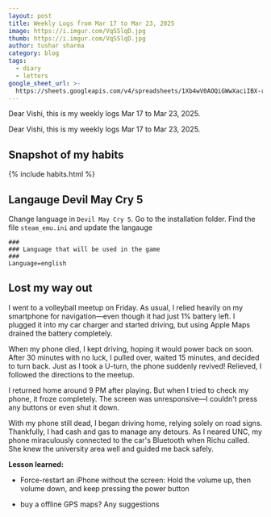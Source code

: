 ```yaml
---
layout: post
title: Weekly Logs from Mar 17 to Mar 23, 2025
image: https://i.imgur.com/VqSSlqD.jpg
thumb: https://i.imgur.com/VqSSlqD.jpg
author: tushar sharma
category: blog
tags:
  - diary
  - letters
google_sheet_url: >-
  https://sheets.googleapis.com/v4/spreadsheets/1Xb4wV0AOQiGWwXaciIBX-rkFebzg8DlAcRcClshyAnA/values/Habits!A421:T434?alt=json&key=AIzaSyCgYRKf_apK3TUSYGO9WhQ5dN-ukY4H0gw
---
```


Dear Vishi, this is my weekly logs Mar 17 to Mar 23, 2025.<!-- truncate_here -->

Dear Vishi, this is my weekly logs Mar 17 to Mar 23, 2025.


## Snapshot of my habits

{% include habits.html %}


## Langauge Devil May Cry 5

Change language in `Devil May Cry 5`. Go to the installation folder. Find the file `steam_emu.ini` and update the langauge

```
###                                                                                                                                                                                                                                                                                                                                                                                       ### Language that will be used in the game                                                                                                                                                                                                                                                                                                                                                ###                                                                                                                                                                                                                                                                                                                                                                                       Language=english   
```

## Lost my way out

I went to a volleyball meetup on Friday. As usual, I relied heavily on my smartphone for navigation—even though it had just 1% battery left. I plugged it into my car charger and started driving, but using Apple Maps drained the battery completely.

When my phone died, I kept driving, hoping it would power back on soon. After 30 minutes with no luck, I pulled over, waited 15 minutes, and decided to turn back. Just as I took a U-turn, the phone suddenly revived! Relieved, I followed the directions to the meetup.

I returned home around 9 PM after playing. But when I tried to check my phone, it froze completely. The screen was unresponsive—I couldn't press any buttons or even shut it down. 

With my phone still dead, I began driving home, relying solely on road signs. Thankfully, I had cash and gas to manage any detours. As I neared UNC, my phone miraculously connected to the car's Bluetooth when Richu called. She knew the university area well and guided me back safely.

**Lesson learned:**

- Force-restart an iPhone without the screen: Hold the volume up, then volume down, and keep pressing the power button

- buy a offline GPS maps? Any suggestions